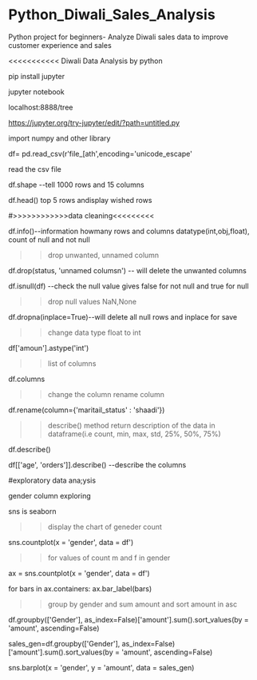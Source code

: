 # Python_Diwali_Sales_Analysis

Python project for beginners- Analyze Diwali sales data to improve customer experience and sales

<<<<<<<<<<<
Diwali Data Analysis by python

pip install jupyter

jupyter notebook

localhost:8888/tree

https://jupyter.org/try-jupyter/edit/?path=untitled.py

import numpy and other library

df= pd.read_csv(r'file_[ath',encoding='unicode_escape'

read the csv file

df.shape --tell 1000 rows and 15 columns

df.head() top 5 rows andisplay wished rows

#>>>>>>>>>>>>data cleaning<<<<<<<<<

df.info()--information howmany rows and columns datatype(int,obj,float), count of null and not null

>>drop unwanted, unnamed column

df.drop(status, 'unnamed columsn') -- will delete the unwanted columns

df.isnull(df) --check the null value gives false for not null and true for null

>>drop null values NaN,None

df.dropna(inplace=True)--will delete all null rows and inplace for save

>>change data type float to int

df['amoun'].astype('int')

>>list of columns

df.columns

>>change the column rename column

df.rename(column={'maritail_status' : 'shaadi'})

>>describe() method return description of the data in dataframe(i.e count, min, max, std, 25%, 50%, 75%)

df.describe()

df[['age', 'orders']].describe() --describe the columns

#exploratory data ana;ysis

gender column exploring

sns is seaborn

>>display the chart of geneder count

sns.countplot(x = 'gender', data = df')

>>for values of count m and f in gender

ax = sns.countplot(x = 'gender', data = df')

for bars in ax.containers:
         ax.bar_label(bars)

>>group by gender and sum amount and sort amount in asc

df.groupby(['Gender'], as_index=False)['amount'].sum().sort_values(by = 'amount', ascending=False)

sales_gen=df.groupby(['Gender'], as_index=False)['amount'].sum().sort_values(by = 'amount', ascending=False)

sns.barplot(x = 'gender', y = 'amount', data = sales_gen)



